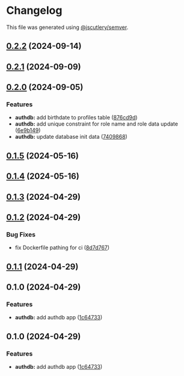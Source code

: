 # Changelog

This file was generated using [@jscutlery/semver](https://github.com/jscutlery/semver).

## [0.2.2](https://github.com/jdwillmsen/jdw/compare/authdb-0.2.1...authdb-0.2.2) (2024-09-14)

## [0.2.1](https://github.com/jdwillmsen/jdw/compare/authdb-0.2.0...authdb-0.2.1) (2024-09-09)

## [0.2.0](https://github.com/jdwillmsen/jdw/compare/authdb-0.1.5...authdb-0.2.0) (2024-09-05)

### Features

- **authdb:** add birthdate to profiles table ([876cd9d](https://github.com/jdwillmsen/jdw/commit/876cd9decaab58e7bc847a28f77334777f4b00cd))
- **authdb:** add unique constraint for role name and role data update ([6e9b149](https://github.com/jdwillmsen/jdw/commit/6e9b149868b22d0a7c1881279e9c806da3cf51c0))
- **authdb:** update database init data ([7409868](https://github.com/jdwillmsen/jdw/commit/74098689199d8ace26766f8199b97df79bd577c3))

## [0.1.5](https://github.com/jdwillmsen/jdw/compare/authdb-0.1.4...authdb-0.1.5) (2024-05-16)

## [0.1.4](https://github.com/jdwillmsen/jdw/compare/authdb-0.1.3...authdb-0.1.4) (2024-05-16)

## [0.1.3](https://github.com/jdwillmsen/jdw/compare/authdb-0.1.2...authdb-0.1.3) (2024-04-29)

## [0.1.2](https://github.com/jdwillmsen/jdw/compare/authdb-0.1.1...authdb-0.1.2) (2024-04-29)

### Bug Fixes

- fix Dockerfile pathing for ci ([8d7d767](https://github.com/jdwillmsen/jdw/commit/8d7d7673e70d7062feee29616082da590ccfc176))

## [0.1.1](https://github.com/jdwillmsen/jdw/compare/authdb-0.1.0...authdb-0.1.1) (2024-04-29)

## 0.1.0 (2024-04-29)

### Features

- **authdb:** add authdb app ([1c64733](https://github.com/jdwillmsen/jdw/commit/1c6473313ff764f1044ae66533cfe5935a053494))

## 0.1.0 (2024-04-29)

### Features

- **authdb:** add authdb app ([1c64733](https://github.com/jdwillmsen/jdw/commit/1c6473313ff764f1044ae66533cfe5935a053494))
